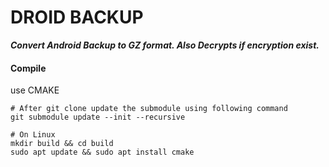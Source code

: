 # DROID BACKUP
***Convert Android Backup to GZ format. Also Decrypts if encryption exist.***
#### Compile
use CMAKE
```
# After git clone update the submodule using following command
git submodule update --init --recursive

# On Linux 
mkdir build && cd build
sudo apt update && sudo apt install cmake
```
